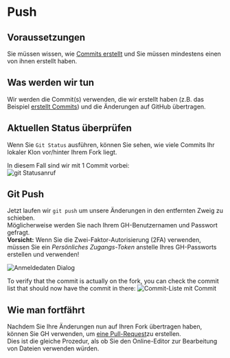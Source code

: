 # Push

## Voraussetzungen

Sie müssen wissen, wie [Commits erstellt](/Contribute/LocalClone/CreateCommit/) und Sie müssen mindestens einen von ihnen erstellt haben.

## Was werden wir tun

Wir werden die Commit(s) verwenden, die wir erstellt haben (z.B. das Beispiel [erstellt Commits](/Contribute/LocalClone/CreateCommit/)) und die Änderungen auf GitHub übertragen.

## Aktuellen Status überprüfen

Wenn Sie `Git Status` ausführen, können Sie sehen, wie viele Commits Ihr lokaler Klon vor/hinter Ihrem Fork liegt.

In diesem Fall sind wir mit 1 Commit vorbei:  
![git Statusanruf](/Contribute/LocalClone/assets/Example1_Bash_GitStatus3.png)

## Git Push

Jetzt laufen wir `git push` um unsere Änderungen in den entfernten Zweig zu schieben.  
Möglicherweise werden Sie nach Ihrem GH-Benutzernamen und Passwort gefragt.  
**Vorsicht:** Wenn Sie die Zwei-Faktor-Autorisierung (2FA) verwenden, müssen Sie ein *Persönliches Zugangs-Token* anstelle Ihres GH-Passworts erstellen und verwenden!

![Anmeldedaten Dialog](/Contribute/LocalClone/assets/Example1_Bash_GitPush_Credentials.png)

To verify that the commit is actually on the fork, you can check the commit list that should now have the commit in there: ![Commit-Liste mit Commit](/Contribute/LocalClone/assets/Example1_CommitList.png)

## Wie man fortfährt

Nachdem Sie Ihre Änderungen nun auf Ihren Fork übertragen haben, können Sie GH verwenden, um [eine Pull-Request](/Contribute/PullRequest/)zu erstellen.  
Dies ist die gleiche Prozedur, als ob Sie den Online-Editor zur Bearbeitung von Dateien verwenden würden.